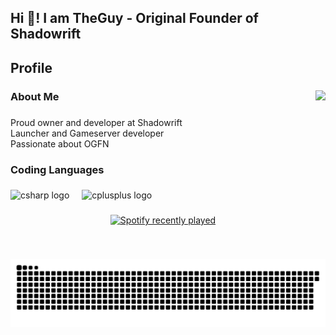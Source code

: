 
<div align="center">

<h2 align="left">Hi 👋! I am TheGuy - Original Founder of Shadowrift</h2>

###

<h2 align="left">Profile</h2>

###

<img align="right" height="270" src="https://i.imgur.com/QoCQHnf.gif"  />

###

<h3 align="left">About Me</h3>

###

<p align="left">Proud owner and developer at Shadowrift<br>Launcher and Gameserver developer<br>Passionate about OGFN</p>

###

<h3 align="left">Coding Languages</h3>

###

<div align="left">
  <img src="https://cdn.jsdelivr.net/gh/devicons/devicon/icons/csharp/csharp-original.svg" height="40" alt="csharp logo"  />
  <img width="12" />
  <img src="https://cdn.jsdelivr.net/gh/devicons/devicon/icons/cplusplus/cplusplus-original.svg" height="40" alt="cplusplus logo"  />
</div>

###

<div align="center">
  <a href="https://open.spotify.com/user/31xywqry7e2flghuoemmqivn23cq">
    <img src="https://spotify-recently-played-readme.vercel.app/api?user=31xywqry7e2flghuoemmqivn23cq&count=2&unique=false" alt="Spotify recently played"  />
  </a>
</div>

###

![snake gif](https://github.com/TheGuyFN/TheGuyFN/blob/output/github-snake-dark.svg)

</div>